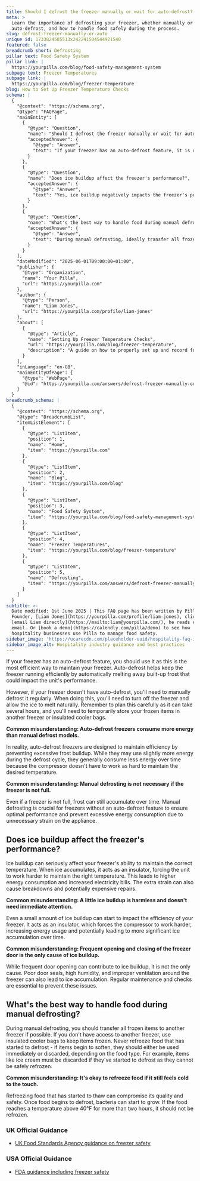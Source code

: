 ```yaml
---
title: Should I defrost the freezer manually or wait for auto-defrost?
meta: >
  Learn the importance of defrosting your freezer, whether manually or using
  auto-defrost, and how to handle food safely during the process.
slug: defrost-freezer-manually-or-auto
unique id: 1733824585513x242241504544921540
featured: false
breadcrumb short: Defrosting
pillar text: Food Safety System
pillar link: |
  https://yourpilla.com/blog/food-safety-management-system
subpage text: Freezer Temperatures
subpage link: |
  https://yourpilla.com/blog/freezer-temperature
blog: How to Set Up Freezer Temperature Checks
schema: |
  {
    "@context": "https://schema.org",
    "@type": "FAQPage",
    "mainEntity": [
      {
        "@type": "Question",
        "name": "Should I defrost the freezer manually or wait for auto-defrost?",
        "acceptedAnswer": {
          "@type": "Answer",
          "text": "If your freezer has an auto-defrost feature, it is recommended to use it as this method is the most efficient at maintaining the freezer. Auto-defrost prevents excessive frost buildup which can impact efficiency. For freezers without this feature, manual defrosting is necessary. Switch off the freezer, allow ice to melt naturally, and ensure your frozen goods are temporarily stored elsewhere during the process."
        }
      },
      {
        "@type": "Question",
        "name": "Does ice buildup affect the freezer's performance?",
        "acceptedAnswer": {
          "@type": "Answer",
          "text": "Yes, ice buildup negatively impacts the freezer's performance by acting as an insulator. This forces the freezer to work harder to maintain the correct temperature, leading to higher energy consumption, increased electricity bills, and possibly expensive repairs."
        }
      },
      {
        "@type": "Question",
        "name": "What's the best way to handle food during manual defrosting?",
        "acceptedAnswer": {
          "@type": "Answer",
          "text": "During manual defrosting, ideally transfer all frozen items to another freezer. If this isn’t possible, use insulated cooler bags to keep items frozen. Never refreeze food that has started to defrost. Items like ice cream should be discarded if they begin to melt."
        }
      }
    ],
    "dateModified": "2025-06-01T09:00:00+01:00",
    "publisher": {
      "@type": "Organization",
      "name": "Your Pilla",
      "url": "https://yourpilla.com"
    },
    "author": {
      "@type": "Person",
      "name": "Liam Jones",
      "url": "https://yourpilla.com/profile/liam-jones"
    },
    "about": [
      {
        "@type": "Article",
        "name": "Setting Up Freezer Temperature Checks",
        "url": "https://yourpilla.com/blog/freezer-temperature",
        "description": "A guide on how to properly set up and record freezer temperatures to ensure optimal freezer operation and safety."
      }
    ],
    "inLanguage": "en-GB",
    "mainEntityOfPage": {
      "@type": "WebPage",
      "@id": "https://yourpilla.com/answers/defrost-freezer-manually-or-auto"
    }
  }
breadcrumb_schema: |
  {
    "@context": "https://schema.org",
    "@type": "BreadcrumbList",
    "itemListElement": [
      {
        "@type": "ListItem",
        "position": 1,
        "name": "Home",
        "item": "https://yourpilla.com"
      },
      {
        "@type": "ListItem",
        "position": 2,
        "name": "Blog",
        "item": "https://yourpilla.com/blog"
      },
      {
        "@type": "ListItem",
        "position": 3,
        "name": "Food Safety System",
        "item": "https://yourpilla.com/blog/food-safety-management-system"
      },
      {
        "@type": "ListItem",
        "position": 4,
        "name": "Freezer Temperatures",
        "item": "https://yourpilla.com/blog/freezer-temperature"
      },
      {
        "@type": "ListItem",
        "position": 5,
        "name": "Defrosting",
        "item": "https://yourpilla.com/answers/defrost-freezer-manually-or-auto"
      }
    ]
  }
subtitle: >-
  Date modified: 1st June 2025 | This FAQ page has been written by Pilla
  Founder, [Liam Jones](https://yourpilla.com/profile/liam-jones), click to
  [email Liam directly](https://mailto:liam@yourpilla.com/), he reads every
  email. Or [book a demo](https://calendly.com/pilla/demo) to see how
  hospitality businesses use Pilla to manage food safety.
sidebar_image: 'https://ucarecdn.com/placeholder-uuid/hospitality-faq-image.jpg'
sidebar_image_alt: Hospitality industry guidance and best practices
---
```

If your freezer has an auto-defrost feature, you should use it as this is the most efficient way to maintain your freezer. Auto-defrost helps keep the freezer running efficiently by automatically melting away built-up frost that could impact the unit's performance.

However, if your freezer doesn't have auto-defrost, you'll need to manually defrost it regularly. When doing this, you'll need to turn off the freezer and allow the ice to melt naturally. Remember to plan this carefully as it can take several hours, and you'll need to temporarily store your frozen items in another freezer or insulated cooler bags.

**Common misunderstanding: Auto-defrost freezers consume more energy than manual defrost models.**

In reality, auto-defrost freezers are designed to maintain efficiency by preventing excessive frost buildup. While they may use slightly more energy during the defrost cycle, they generally consume less energy over time because the compressor doesn't have to work as hard to maintain the desired temperature.

**Common misunderstanding: Manual defrosting is not necessary if the freezer is not full.**

Even if a freezer is not full, frost can still accumulate over time. Manual defrosting is crucial for freezers without an auto-defrost feature to ensure optimal performance and prevent excessive energy consumption due to unnecessary strain on the appliance.

## Does ice buildup affect the freezer's performance?

Ice buildup can seriously affect your freezer's ability to maintain the correct temperature. When ice accumulates, it acts as an insulator, forcing the unit to work harder to maintain the right temperature. This leads to higher energy consumption and increased electricity bills. The extra strain can also cause breakdowns and potentially expensive repairs.

**Common misunderstanding: A little ice buildup is harmless and doesn't need immediate attention.**

Even a small amount of ice buildup can start to impact the efficiency of your freezer. It acts as an insulator, which forces the compressor to work harder, increasing energy usage and potentially leading to more significant ice accumulation over time.

**Common misunderstanding: Frequent opening and closing of the freezer door is the only cause of ice buildup.**

While frequent door opening can contribute to ice buildup, it is not the only cause. Poor door seals, high humidity, and improper ventilation around the freezer can also lead to ice accumulation. Regular maintenance and checks are essential to prevent these issues.

## What's the best way to handle food during manual defrosting?

During manual defrosting, you should transfer all frozen items to another freezer if possible. If you don't have access to another freezer, use insulated cooler bags to keep items frozen. Never refreeze food that has started to defrost - if items begin to soften, they should either be used immediately or discarded, depending on the food type. For example, items like ice cream must be discarded if they've started to defrost as they cannot be safely refrozen.

**Common misunderstanding: It's okay to refreeze food if it still feels cold to the touch.**

Refreezing food that has started to thaw can compromise its quality and safety. Once food begins to defrost, bacteria can start to grow. If the food reaches a temperature above 40°F for more than two hours, it should not be refrozen.

### UK Official Guidance

-   [UK Food Standards Agency guidance on freezer safety](https://www.food.gov.uk/safety-hygiene/how-to-chill-freeze-and-defrost-food-safely)

### USA Official Guidance

-   [FDA guidance including freezer safety](https://www.fda.gov/consumers/consumer-updates/are-you-storing-food-safely)
